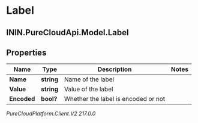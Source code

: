 # Label

## ININ.PureCloudApi.Model.Label

## Properties

|Name | Type | Description | Notes|
|------------ | ------------- | ------------- | -------------|
| **Name** | **string** | Name of the label | |
| **Value** | **string** | Value of the label | |
| **Encoded** | **bool?** | Whether the label is encoded or not | |



_PureCloudPlatform.Client.V2 217.0.0_
